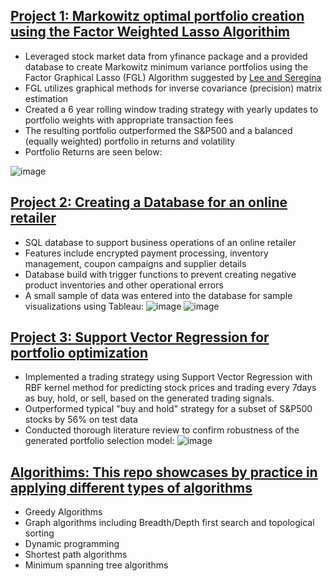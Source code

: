 ## [Project 1: Markowitz optimal portfolio creation using the Factor Weighted Lasso Algorithim](https://github.com/HJohnson71/Glasso-Project)
- Leveraged stock market data from yfinance package and a provided database to create Markowitz minimum variance portfolios using the Factor Graphical Lasso (FGL) Algorithm  suggested by [Lee and Seregina](https://arxiv.org/abs/2011.00435)
- FGL utilizes graphical methods for inverse covariance (precision) matrix estimation
- Created a 6 year rolling window trading strategy with yearly updates to portfolio weights with appropriate transaction fees
- The resulting portfolio outperformed the S&P500 and a balanced (equally weighted) portfolio in returns and volatility
- Portfolio Returns are seen below:

![image](https://github.com/user-attachments/assets/ea0dc1e6-d8fa-4080-87c1-ac940788d4b3)

## [Project 2: Creating a Database for an online retailer](https://github.com/HJohnson71/Online-Retailer-Database-Creation)
- SQL database to support business operations of an online retailer
- Features include encrypted payment processing, inventory management, coupon campaigns and supplier details
- Database build with trigger functions to prevent creating negative product inventories and other operational errors
- A small sample of data was entered into the database for sample visualizations using Tableau:
![image](https://github.com/user-attachments/assets/cb77513a-e9d7-499d-87ce-12831bf84ac4) ![image](https://github.com/user-attachments/assets/27e15dd1-b10f-4489-b3c5-4249034b8060)

## [Project 3: Support Vector Regression for portfolio optimization](https://github.com/smithjesse3/Trading-Strategy)
- Implemented a trading strategy using Support Vector Regression with RBF kernel method for predicting stock prices and trading every 7days as buy, hold, or sell, based on the generated trading signals.
- Outperformed typical "buy and hold" strategy for a subset of S&P500 stocks by 56% on test data
- Conducted thorough literature review to confirm robustness of the generated portfolio selection model:
![image](https://github.com/user-attachments/assets/e7bb2345-d259-4e8a-9dba-fa3728ce483b)

## [Algorithims: This repo showcases by practice in applying different types of algorithms](https://github.com/HJohnson71/Algorithms)
- Greedy Algorithms
- Graph algorithms including Breadth/Depth first search and topological sorting
- Dynamic programming
- Shortest path algorithms
- Minimum spanning tree algorithms
